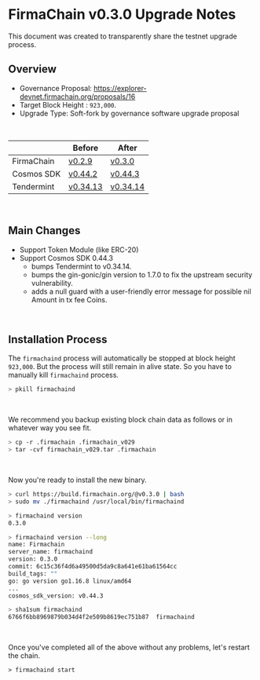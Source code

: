 # FirmaChain v0.3.0 Upgrade Notes

This document was created to transparently share the testnet upgrade process.

## Overview

- Governance Proposal: https://explorer-devnet.firmachain.org/proposals/16
- Target Block Height : `923,000`.
- Upgrade Type: Soft-fork by governance software upgrade proposal

</br>

| |Before|After|
|--------|-----------|-----------|
|FirmaChain|[v0.2.9](https://github.com/firmachain/firmachain/releases/tag/v0.2.9)|[v0.3.0](https://github.com/firmachain/firmachain/releases/tag/v0.3.0)|
|Cosmos SDK|[v0.44.2](https://github.com/cosmos/cosmos-sdk/releases/tag/v0.44.2)|[v0.44.3](https://github.com/cosmos/cosmos-sdk/releases/tag/v0.44.3)|
|Tendermint|[v0.34.13](https://github.com/tendermint/tendermint/releases/tag/v0.34.13)|[v0.34.14](https://github.com/tendermint/tendermint/releases/tag/v0.34.14)|


</br>

## Main Changes

- Support Token Module (like ERC-20)
- Support Cosmos SDK 0.44.3
  - bumps Tendermint to v0.34.14.
  - bumps the gin-gonic/gin version to 1.7.0 to fix the upstream security vulnerability.
  - adds a null guard with a user-friendly error message for possible nil Amount in tx fee Coins.


</br>

## Installation Process

 The `firmachaind` process will automatically be stopped at block height `923,000`. But the process will still remain in alive state. So you have to manually kill `firmachaind` process.

```bash
> pkill firmachaind
```

</br>

We recommend you backup existing block chain data as follows or in whatever way you see fit. 
```bash
> cp -r .firmachain .firmachain_v029
> tar -cvf firmachain_v029.tar .firmachain
```

</br>

Now you're ready to install the new binary.

```bash
> curl https://build.firmachain.org/@v0.3.0 | bash
> sudo mv ./firmachaind /usr/local/bin/firmachaind

> firmachaind version
0.3.0

> firmachaind version --long
name: Firmachain
server_name: firmachaind
version: 0.3.0
commit: 6c15c36f4d6a49500d5da9c8a641e61ba61564cc
build_tags: ""
go: go version go1.16.8 linux/amd64
...
cosmos_sdk_version: v0.44.3

> sha1sum firmachaind
6766f6bb8969879b034d4f2e509b8619ec751b87  firmachaind
```

</br>

Once you've completed all of the above without any problems, let's restart the chain.

```
> firmachaind start
```
